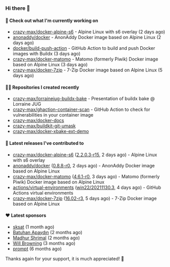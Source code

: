 ### Hi there 👋

#### 👷 Check out what I'm currently working on

- [crazy-max/docker-alpine-s6](https://github.com/crazy-max/docker-alpine-s6) - Alpine Linux with s6 overlay (2 days ago)
- [anonaddy/docker](https://github.com/anonaddy/docker) - AnonAddy Docker image based on Alpine Linux (2 days ago)
- [docker/build-push-action](https://github.com/docker/build-push-action) - GitHub Action to build and push Docker images with Buildx (3 days ago)
- [crazy-max/docker-matomo](https://github.com/crazy-max/docker-matomo) - Matomo (formerly Piwik) Docker image based on Alpine Linux (3 days ago)
- [crazy-max/docker-7zip](https://github.com/crazy-max/docker-7zip) - 7-Zip Docker image based on Alpine Linux (5 days ago)

#### 👨‍💻 Repositories I created recently

- [crazy-max/lorrainejug-buildx-bake](https://github.com/crazy-max/lorrainejug-buildx-bake) - Presentation of buildx bake @ Lorraine JUG
- [crazy-max/ghaction-container-scan](https://github.com/crazy-max/ghaction-container-scan) - GitHub Action to check for vulnerabilities in your container image
- [crazy-max/docker-docs](https://github.com/crazy-max/docker-docs)
- [crazy-max/buildkit-git-umask](https://github.com/crazy-max/buildkit-git-umask)
- [crazy-max/docker-xbake-ext-demo](https://github.com/crazy-max/docker-xbake-ext-demo)

#### 🚀 Latest releases I've contributed to

- [crazy-max/docker-alpine-s6](https://github.com/crazy-max/docker-alpine-s6) ([2.2.0.3-r15](https://github.com/crazy-max/docker-alpine-s6/releases/tag/2.2.0.3-r15), 2 days ago) - Alpine Linux with s6 overlay
- [anonaddy/docker](https://github.com/anonaddy/docker) ([0.8.8-r0](https://github.com/anonaddy/docker/releases/tag/0.8.8-r0), 2 days ago) - AnonAddy Docker image based on Alpine Linux
- [crazy-max/docker-matomo](https://github.com/crazy-max/docker-matomo) ([4.6.1-r0](https://github.com/crazy-max/docker-matomo/releases/tag/4.6.1-r0), 3 days ago) - Matomo (formerly Piwik) Docker image based on Alpine Linux
- [actions/virtual-environments](https://github.com/actions/virtual-environments) ([win22/20211130.3](https://github.com/actions/virtual-environments/releases/tag/win22%2F20211130.3), 4 days ago) - GitHub Actions virtual environments
- [crazy-max/docker-7zip](https://github.com/crazy-max/docker-7zip) ([16.02-r3](https://github.com/crazy-max/docker-7zip/releases/tag/16.02-r3), 5 days ago) - 7-Zip Docker image based on Alpine Linux

#### ❤️ Latest sponsors
- [sksat](https://github.com/sksat) (1 month ago)
- [Batuhan Apaydın](https://github.com/developer-guy) (2 months ago)
- [Madhur Shrimal](https://github.com/shrimalmadhur) (2 months ago)
- [Will Browning](https://github.com/willbrowningme) (3 months ago)
- [prompt](https://github.com/pr-mpt) (6 months ago)

Thanks again for your support, it is much appreciated! 🙏
